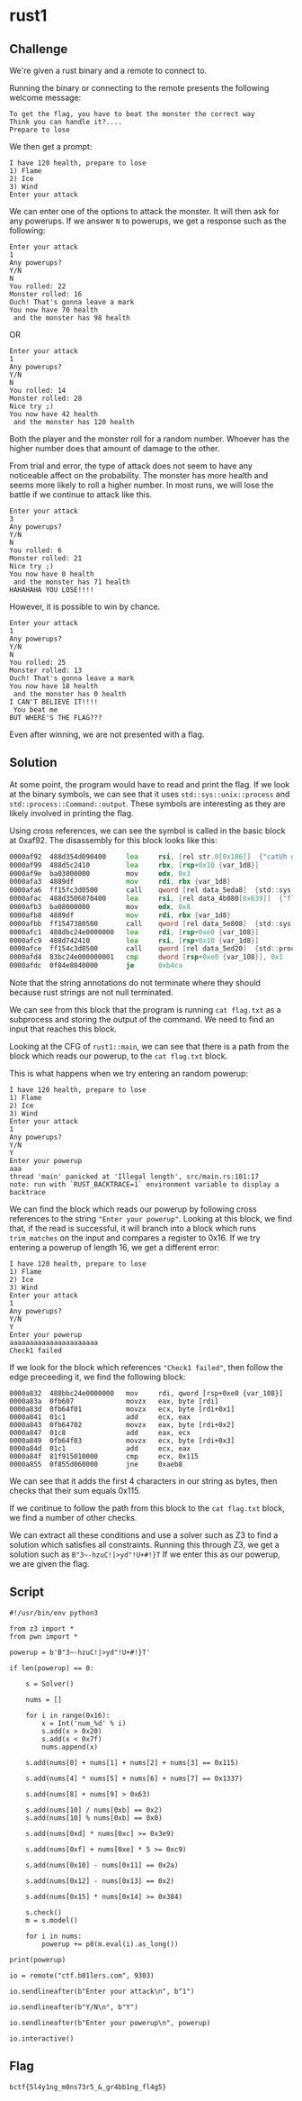 # rust1

## Challenge

We're given a rust binary and a remote to connect to.

Running the binary or connecting to the remote presents the following welcome message:

```
To get the flag, you have to beat the monster the correct way
Think you can handle it?....
Prepare to lose
```

We then get a prompt:

```
I have 120 health, prepare to lose
1) Flame
2) Ice
3) Wind
Enter your attack
```

We can enter one of the options to attack the monster.
It will then ask for any powerups.
If we answer `N` to powerups, we get a response such as the following:

```
Enter your attack
1
Any powerups?
Y/N
N
You rolled: 22
Monster rolled: 16
Ouch! That's gonna leave a mark
You now have 70 health
 and the monster has 98 health
```

OR

```
Enter your attack
1
Any powerups?
Y/N
N
You rolled: 14
Monster rolled: 28
Nice try ;)
You now have 42 health
 and the monster has 120 health
```

Both the player and the monster roll for a random number.
Whoever has the higher number does that amount of damage to the other.

From trial and error, the type of attack does not seem to have any noticeable affect on the probability.
The monster has more health and seems more likely to roll a higher number.
In most runs, we will lose the battle if we continue to attack like this.

```
Enter your attack
3
Any powerups?
Y/N
N
You rolled: 6
Monster rolled: 21
Nice try ;)
You now have 0 health
 and the monster has 71 health
HAHAHAHA YOU LOSE!!!!
```

However, it is possible to win by chance.

```
Enter your attack
1
Any powerups?
Y/N
N
You rolled: 25
Monster rolled: 13
Ouch! That's gonna leave a mark
You now have 18 health
 and the monster has 0 health
I CAN'T BELIEVE IT!!!!
 You beat me
BUT WHERE'S THE FLAG???
```

Even after winning, we are not presented with a flag.

## Solution

At some point, the program would have to read and print the flag.
If we look at the binary symbols, we can see that it uses `std::sys::unix::process` and `std::process::Command::output`.
These symbols are interesting as they are likely involved in printing the flag.

Using cross references, we can see the symbol is called in the basic block at 0xaf92.
The disassembly for this block looks like this:

```asm
0000af92  488d354d090400     lea     rsi, [rel str.0[0x186]]  {"catUh oh, flag file is missing, …"}
0000af99  488d5c2410         lea     rbx, [rsp+0x10 {var_1d8}]
0000af9e  ba03000000         mov     edx, 0x3
0000afa3  4889df             mov     rdi, rbx {var_1d8}
0000afa6  ff15fc3d0500       call    qword [rel data_5eda8]  {std::sys::unix::process::process_common::Command::new}
0000afac  488d3506070400     lea     rsi, [rel data_4b080[0x639]]  {"flag.txtEnter your attack\nsrc/m…"}
0000afb3  ba08000000         mov     edx, 0x8
0000afb8  4889df             mov     rdi, rbx {var_1d8}
0000afbb  ff1547380500       call    qword [rel data_5e808]  {std::sys::unix::process::process_common::Command::arg}
0000afc1  488dbc24e0000000   lea     rdi, [rsp+0xe0 {var_108}]
0000afc9  488d742410         lea     rsi, [rsp+0x10 {var_1d8}]
0000afce  ff154c3d0500       call    qword [rel data_5ed20]  {std::process::Command::output}
0000afd4  83bc24e000000001   cmp     dword [rsp+0xe0 {var_108}], 0x1
0000afdc  0f84e8040000       je      0xb4ca
```

Note that the string annotations do not terminate where they should because rust strings are not null terminated.

We can see from this block that the program is running `cat flag.txt` as a subprocess and storing the output of the command.
We need to find an input that reaches this block.

Looking at the CFG of `rust1::main`, we can see that there is a path from the block which reads our powerup, to the `cat flag.txt` block.

This is what happens when we try entering an random powerup:

```
I have 120 health, prepare to lose
1) Flame
2) Ice
3) Wind
Enter your attack
1
Any powerups?
Y/N
Y
Enter your powerup
aaa
thread 'main' panicked at 'Illegal length', src/main.rs:101:17
note: run with `RUST_BACKTRACE=1` environment variable to display a backtrace
```

We can find the block which reads our powerup by following cross references to the string `"Enter your powerup"`.
Looking at this block, we find that, if the read is successful, it will branch into a block which runs `trim_matches` on the input and compares a register to 0x16.
If we try entering a powerup of length 16, we get a different error:

```
I have 120 health, prepare to lose
1) Flame
2) Ice
3) Wind
Enter your attack
1
Any powerups?
Y/N
Y
Enter your powerup
aaaaaaaaaaaaaaaaaaaaaa
Check1 failed
```

If we look for the block which references `"Check1 failed"`, then follow the edge preceeding it, we find the following block:

```
0000a832  488bbc24e0000000   mov     rdi, qword [rsp+0xe0 {var_108}]
0000a83a  0fb607             movzx   eax, byte [rdi]
0000a83d  0fb64f01           movzx   ecx, byte [rdi+0x1]
0000a841  01c1               add     ecx, eax
0000a843  0fb64702           movzx   eax, byte [rdi+0x2]
0000a847  01c8               add     eax, ecx
0000a849  0fb64f03           movzx   ecx, byte [rdi+0x3]
0000a84d  01c1               add     ecx, eax
0000a84f  81f915010000       cmp     ecx, 0x115
0000a855  0f855d060000       jne     0xaeb8
```

We can see that it adds the first 4 characters in our string as bytes, then checks that their sum equals 0x115.

If we continue to follow the path from this block to the `cat flag.txt` block, we find a number of other checks.

We can extract all these conditions and use a solver such as Z3 to find a solution which satisfies all constraints.
Running this through Z3, we get a solution such as `B"3~-hzuC!|>yd"!U+#!}T`
If we enter this as our powerup, we are given the flag.

## Script

```
#!/usr/bin/env python3

from z3 import *
from pwn import *

powerup = b'B"3~-hzuC!|>yd"!U+#!}T'

if len(powerup) == 0:

    s = Solver()

    nums = []

    for i in range(0x16):
        x = Int('num_%d' % i)
        s.add(x > 0x20)
        s.add(x < 0x7f)
        nums.append(x)

    s.add(nums[0] + nums[1] + nums[2] + nums[3] == 0x115)

    s.add(nums[4] * nums[5] + nums[6] + nums[7] == 0x1337)

    s.add(nums[8] + nums[9] > 0x63)

    s.add(nums[10] / nums[0xb] == 0x2)
    s.add(nums[10] % nums[0xb] == 0x0)

    s.add(nums[0xd] * nums[0xc] >= 0x3e9)

    s.add(nums[0xf] + nums[0xe] * 5 >= 0xc9)

    s.add(nums[0x10] - nums[0x11] == 0x2a)

    s.add(nums[0x12] - nums[0x13] == 0x2)

    s.add(nums[0x15] * nums[0x14] >= 0x384)

    s.check()
    m = s.model()

    for i in nums:
        powerup += p8(m.eval(i).as_long())

print(powerup)

io = remote("ctf.b01lers.com", 9303)

io.sendlineafter(b"Enter your attack\n", b"1")

io.sendlineafter(b"Y/N\n", b"Y")

io.sendlineafter(b"Enter your powerup\n", powerup)

io.interactive()
```

## Flag

```
bctf{5l4y1ng_m0ns73r5_&_gr4bb1ng_fl4g5}
```
